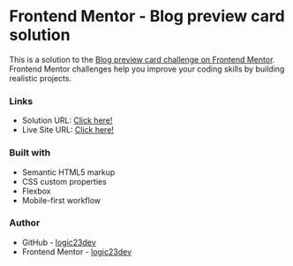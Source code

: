 # Frontend Mentor - Blog preview card solution

This is a solution to the [Blog preview card challenge on Frontend Mentor](https://www.frontendmentor.io/challenges/blog-preview-card-ckPaj01IcS). Frontend Mentor challenges help you improve your coding skills by building realistic projects.

### Links

- Solution URL: [Click here!](https://github.com/logic23dev/blog-preview-card)
- Live Site URL: [Click here!](https://logic23dev.github.io/blog-preview-card/)

### Built with

- Semantic HTML5 markup
- CSS custom properties
- Flexbox
- Mobile-first workflow

### Author

- GitHub - [logic23dev](https://github.com/logic23dev)
- Frontend Mentor - [logic23dev](https://www.frontendmentor.io/profile/logic23dev)
